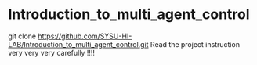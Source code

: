 # Introduction_to_multi_agent_control
git clone https://github.com/SYSU-HI-LAB/Introduction_to_multi_agent_control.git
Read the project instruction very very very carefully !!!!
